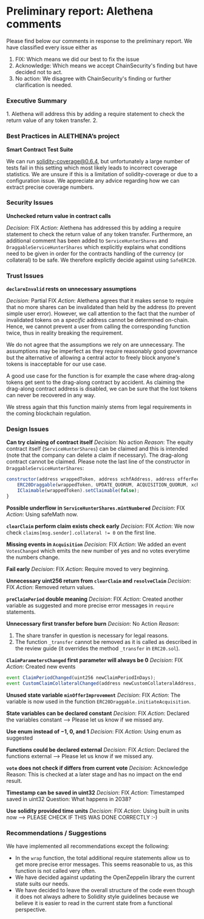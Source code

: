 <h1>Preliminary report: Alethena comments</h1>

Please find below our comments in response to the preliminary report.
We have classified every issue either as 
1. FIX: Which means we did our best to fix the issue
2. Acknowledge: Which means we accept ChainSecurity's finding but have decided not to act.
3. No action: We disagree with ChainSecurity's finding or further clarification is needed.

<h3>Executive Summary</h3>
1. Alethena will address this by adding a require statement to check the return value of any token transfer.
2. 

<h3>Best Practices in ALETHENA’s project</h3>

**Smart Contract Test Suite**

We can run solidity-coverage@0.6.4, but unfortunately a large number of tests fail in this setting which most likely leads to incorrect coverage statistics.
We are unsure if this is a limitation of solidity-coverage or due to a configuration issue. We appreciate any advice regarding how we can extract precise coverage numbers.

<h3>Security Issues</h3>

**Unchecked return value in contract calls**

*Decision*: FIX
*Action*: Alethena has addressed this by adding a require statement to check the return value of any token transfer. 
Furthermore, an additional comment has been added to `ServiceHunterShares` and `DraggableServiceHunterShares` which explicitly explains what conditions need to be given in order for the contracts handling of the currency (or collateral) to be safe.
We therefore explictly decide against using `SafeERC20`.

<h3>Trust Issues</h3>

**`declareInvalid` rests on unnecessary assumptions**

*Decision*: Partial FIX
*Action*: Alethena agrees that it makes sense to require that no more shares can be invalidated than held by the address (to prevent simple user error).
However, we call attention to the fact that the number of invalidated tokens on a *specific* address cannot be determined on-chain. Hence, we cannot prevent a user from calling the corresponding function twice, thus in reality breaking the requirement.

We do not agree that the assumptions we rely on are unnecessary. The assumptions may be imperfect as they require reasonably good governance but the alternative of allowing a central actor to freely block anyone's tokens is inacceptable for our use case.

A good use case for the function is for example the case where drag-along tokens get sent to the drag-along contract by accident. As claiming the drag-along contract address is disabled, we can be sure that the lost tokens can never be recovered in any way.

We stress again that this function mainly stems from legal requirements in the coming blockchain regulation.

<h3>Design Issues</h3>

**Can try claiming of contract itself**
*Decision*: No action
*Reason*: The equity contract itself (`ServiceHunterShares`) can be claimed and this is intended (note that the company can delete a claim if necessary).
The drag-along contract cannot be claimed. Please note the last line of the constructor in `DraggableServiceHunterShares`:
```javascript
constructor(address wrappedToken, address xchfAddress, address offerFeeRecipient)
    ERC20Draggable(wrappedToken, UPDATE_QUORUM, ACQUISITION_QUORUM, xchfAddress, offerFeeRecipient, OFFER_FEE) public {
    IClaimable(wrappedToken).setClaimable(false);
}
```

**Possible underflow in `ServiceHunterShares.mintNumbered`**
*Decision*: FIX
*Action*: Using safeMath now.


**`clearClaim` perform claim exists check early**
*Decision*: FIX
*Action*: We now check `claims[msg.sender].collateral != 0` on the first line.


**Missing events in `Acquisition`**
*Decision*: FIX
*Action*: We added an event `VotesChanged` which emits the new number of yes and no votes everytime the numbers change.


**Fail early**
*Decision*: FIX
*Action*: Require moved to very beginning.

**Unnecessary uint256 return from `clearClaim` and `resolveClaim`**
*Decision*: FIX
*Action*: Removed return values.

**`preClaimPeriod` double meaning**
*Decision*: FIX
*Action*: Created another variable as suggested and more precise error messages in `require` statements.

**Unnecessary first transfer before burn**
*Decision*: No Action
*Reason*:
1. The share transfer in question is necessary for legal reasons.
2. The function `_transfer` cannot be removed as it is called as described in the review guide (it overrides the method `_transfer` in `ERC20.sol`).

**`ClaimParametersChanged` first parameter will always be 0**
*Decision*: FIX
*Action*: Created new events
```javascript
event ClaimPeriodChanged(uint256 newClaimPeriodInDays);
event CustomClaimCollateralChanged(address newCustomCollateralAddress, uint256 newCustomCollareralRate);
```

**Unused state variable `minOfferImprovement`**
*Decision*: FIX
*Action*: The variable is now used in the function `ERC20Draggable.initiateAcquisition`.

**State variables can be declared constant**
*Decision*: FIX
*Action*: Declared the variables constant --> Please let us know if we missed any.

**Use enum instead of −1, 0, and 1**
*Decision*: FIX
*Action*: Using enum as suggested

**Functions could be declared external**
*Decision*: FIX
*Action*: Declared the functions external --> Please let us know if we missed any.

**`vote` does not check if differs from current vote**
*Decision*: Acknowledge
Reason: This is checked at a later stage and has no impact on the end result.

**Timestamp can be saved in uint32**
*Decision*: FIX
*Action*: Timestamped saved in uint32
Question: What happens in 2038?

**Use solidity provided time units**
*Decision*: FIX
*Action*: Using built in units now --> PLEASE CHECK IF THIS WAS DONE CORRECTLY :-)

<h3>Recommendations / Suggestions</h3>

We have implemented all recommendations except the following:
- In the `wrap` function, the total additional require statements allow us to get more precise error messages. This seems reasonable to us, as this function is not called very often.
- We have decided against updating the OpenZeppelin library the current state suits our needs.
- We have decided to leave the overall structure of the code even though it does not always adhere to Solidity style guidelines because we believe it is easier to read in the current state from a functional perspective.